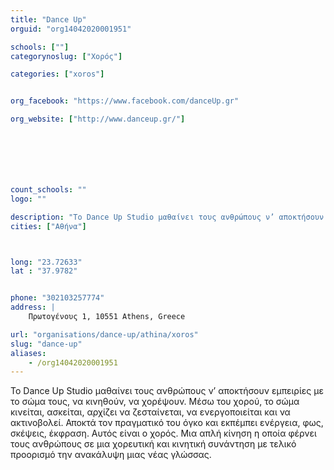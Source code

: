 ```yaml
---
title: "Dance Up"
orguid: "org14042020001951"

schools: [""]
categorynoslug: ["Χορός"]

categories: ["xoros"]


org_facebook: "https://www.facebook.com/danceUp.gr"

org_website: ["http://www.danceup.gr/"]







count_schools: ""
logo: ""

description: "Το Dance Up Studio μαθαίνει τους ανθρώπους ν’ αποκτήσουν εμπειρίες με το σώμα τους, να κινηθούν, να χορέψουν. Μέσω του χορού, το σώμα κινείται, ασκείται, αρχίζει να ζεσταίνεται, να ενεργοποιείται και να ακτινοβολεί. Αποκτά τον πραγματικό του όγκο και εκπέμπει ενέργεια, φως, σκέψεις, έκφραση. Αυτός είναι ο χορός. Μια απλή κίνηση η οποία φέρνει τους ανθρώπους σε μια χορευτική και κινητική συνάντηση με τελικό προορισμό την ανακάλυψη μιας νέας γλώσσας."
cities: ["Αθήνα"]



long: "23.72633"
lat : "37.9782"


phone: "302103257774"
address: |
    Πρωτογένους 1, 10551 Athens, Greece

url: "organisations/dance-up/athina/xoros"
slug: "dance-up"
aliases:
    - /org14042020001951
---
```


Το Dance Up Studio μαθαίνει τους ανθρώπους ν’ αποκτήσουν εμπειρίες με το σώμα τους, να κινηθούν, να χορέψουν. Μέσω του χορού, το σώμα κινείται, ασκείται, αρχίζει να ζεσταίνεται, να ενεργοποιείται και να ακτινοβολεί. Αποκτά τον πραγματικό του όγκο και εκπέμπει ενέργεια, φως, σκέψεις, έκφραση. Αυτός είναι ο χορός. Μια απλή κίνηση η οποία φέρνει τους ανθρώπους σε μια χορευτική και κινητική συνάντηση με τελικό προορισμό την ανακάλυψη μιας νέας γλώσσας.
